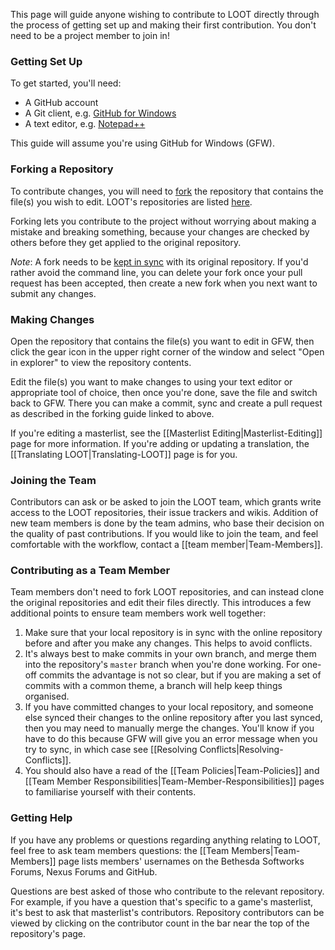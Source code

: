 This page will guide anyone wishing to contribute to LOOT directly through the process of getting set up and making their first contribution. You don't need to be a project member to join in!

### Getting Set Up

To get started, you'll need:

* A GitHub account
* A Git client, e.g. [GitHub for Windows](http://windows.github.com/)
* A text editor, e.g. [Notepad++](http://notepad-plus-plus.org/)

This guide will assume you're using GitHub for Windows (GFW).

### Forking a Repository

To contribute changes, you will need to [fork](http://guides.github.com/overviews/forking/) the repository that contains the file(s) you wish to edit. LOOT's repositories are listed [here](https://github.com/loot).

Forking lets you contribute to the project without worrying about making a mistake and breaking something, because your changes are checked by others before they get applied to the original repository.

*Note*: A fork needs to be [kept in sync](https://help.github.com/articles/syncing-a-fork) with its original repository. If you'd rather avoid the command line, you can delete your fork once your pull request has been accepted, then create a new fork when you next want to submit any changes.

### Making Changes

Open the repository that contains the file(s) you want to edit in GFW, then click the gear icon in the upper right corner of the window and select "Open in explorer" to view the repository contents.

Edit the file(s) you want to make changes to using your text editor or appropriate tool of choice, then once you're done, save the file and switch back to GFW. There you can make a commit, sync and create a pull request as described in the forking guide linked to above.

If you're editing a masterlist, see the [[Masterlist Editing|Masterlist-Editing]] page for more information. If you're adding or updating a translation, the [[Translating LOOT|Translating-LOOT]] page is for you.

### Joining the Team

Contributors can ask or be asked to join the LOOT team, which grants write access to the LOOT repositories, their issue trackers and wikis. Addition of new team members is done by the team admins, who base their decision on the quality of past contributions. If you would like to join the team, and feel comfortable with the workflow, contact a [[team member|Team-Members]].

### Contributing as a Team Member

Team members don't need to fork LOOT repositories, and can instead clone the original repositories and edit their files directly. This introduces a few additional points to ensure team members work well together:

1. Make sure that your local repository is in sync with the online repository before and after you make any changes. This helps to avoid conflicts.
2. It's always best to make commits in your own branch, and merge them into the repository's `master` branch when you're done working. For one-off commits the advantage is not so clear, but if you are making a set of commits with a common theme, a branch will help keep things organised. 
3. If you have committed changes to your local repository, and someone else synced their changes to the online repository after you last synced, then you may need to manually merge the changes. You'll know if you have to do this because GFW will give you an error message when you try to sync, in which case see [[Resolving Conflicts|Resolving-Conflicts]].
4. You should also have a read of the [[Team Policies|Team-Policies]] and [[Team Member Responsibilities|Team-Member-Responsibilities]] pages to familiarise yourself with their contents.

### Getting Help

If you have any problems or questions regarding anything relating to LOOT, feel free to ask team members questions: the [[Team Members|Team-Members]] page lists members' usernames on the Bethesda Softworks Forums, Nexus Forums and GitHub.

Questions are best asked of those who contribute to the relevant repository. For example, if you have a question that's specific to a game's masterlist, it's best to ask that masterlist's contributors. Repository contributors can be viewed by clicking on the contributor count in the bar near the top of the repository's page.